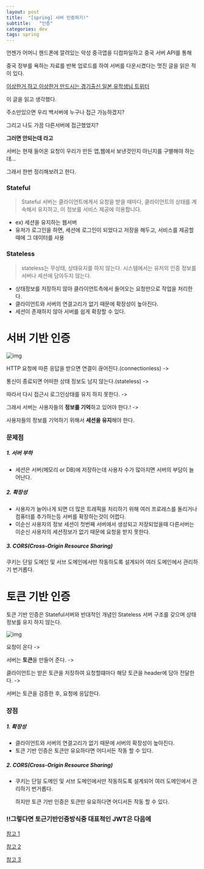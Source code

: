 ```yaml
---
layout: post
title:  "[spring] 서버 인증하기!"
subtitle:   "인증"
categories: dev
tags: spring
---
```




언젠가 어머니 핸드폰에 깔려있는 악성 중극앱을 디컴파일하고 중국 서버 API를 통해



중국 정부를 욕하는 자료를 반복 업로드를 하여 서버를 다운시켰다는 멋진 글을 읽은 적이 있다.


[이상한거 하고 이상한거 만드시는 경기출신 일본 유학생님 트위터](https://twitter.com/dhlrunner/status/1266401822618443778)


이 글을 읽고 생각했다.


주소만있으면 우리 백서버에 누구나 접근 가능하겠지?


그리고 나도 가끔 다른서버에 접근했었지? 

**그러면 안되는데 라고**

서버는 현재 들어온 요청이 우리가 만든 앱,웹에서 보낸것인지 아닌지를 구별해야 하는데...

그래서 한번 정리해보려고 한다.


### Stateful


> Stateful 서버는 클라이언트에게서 요청을 받을 때마다,
> 클라이언트의 상태를 계속해서 유지하고, 이 정보를 서비스 제공에 이용합니다.
- ex) 세션을 유지하는 웹서버
- 유저가 로그인을 하면, 세션에 로그인이 되었다고 저장을 해두고, 서비스를 제공할 때에 그 데이터를 사용


### Stateless
> stateless는 무상태, 상태유지를 하지 않는다.
> 시스템에서는 유저의 인증 정보를 서버나 세션에 담아두지 않는다.
- 상태정보를 저장하지 않아 클라이언트측에서 들어오는 요청만으로 작업을 처리한다.
- 클라이언트와 서버의 연결고리가 없기 때문에 확장성이 높아진다.
- 세션이 존재하지 않아 서버를 쉽게 확장할 수 있다.


# 서버 기반 인증

![img](https://chung10kr.github.io/assets/img/2021-01-23-1.PNG)


HTTP 요청에 따른 응답을 받으면 연결이 끊어진다.(connectionless) -> 


통신이 종료되면 어떠한 상태 정보도 남지 않는다.(stateless) ->


따라서 다시 접근시 로그인상태를 유지 하지 못한다. -> 


그래서 서버는 사용자들의 **정보를 기억**하고 있어야 한다.! -> 


사용자들의 정보를 기억하기 위해서 **세션을 유지**해야 한다.


### 문제점


##### 1. 서버 부하


- 세션은 서버(메모리 or DB)에 저장하는데 사용자 수가 많아지면 서버의 부담이 늘어난다.


##### 2. 확장성


- 사용자가 늘어나게 되면 더 많은 트래픽을 처리하기 위해 여러 프로레스를 돌리거나 컴퓨터를 추가하는등 서버를 확장하는것이 어렵다.
- 이순신 사용자의 정보 세션이 첫번째 서버에서 생성되고 저장되었을때 다른서버는 이순신 사용자의 세션정보가 없기 때문에 요청을 받지 못한다.


##### 3. CORS(Cross-Origin Resource Sharing)
쿠키는 단일 도메인 및 서브 도메인에서만 작동하도록 설계되어 여러 도메인에서 관리하기 번거롭다.



# 토큰 기반 인증

토큰 기반 인증은 Stateful서버와 반대적인 개념인 Stateless 서버 구조를 갖으며 상태정보를 유지 하지 않는다.


![img](https://chung10kr.github.io/assets/img/2021-01-23-1.PNG)



요청이 온다 -> 


서버는 **토큰**을 만들어 준다. -> 


클라이언트는 받은 토큰을 저장하여 요청할떄마다 해당 토큰을 header에 담아 전달한다. ->


서버는 토큰을 검증한 후, 요청에 응답한다.




### 장점


##### 1. 확장성
- 클라이언트와 서버의 연결고리가 없기 때문에 서버의 확장성이 높아진다.
- 토큰 기반 인증은 토큰만 유요하다면 어디서든 작동 할 수 있다.


##### 2. CORS(Cross-Origin Resource Sharing)
- 쿠키는 단일 도메인 및 서브 도메인에서만 작동하도록 설계되어 여러 도메인에서 관리하기 번거롭다.
  


  하지만 토큰 기반 인증은 토큰만 유요하다면 어디서든 작동 할 수 있다.




### !!그렇다면 토근기반인증방식중 대표적인 JWT은 다음에



[참고 1](https://mangkyu.tistory.com/55)


[참고 2](https://dooopark.tistory.com/6)


[참고 3](https://velog.io/@mokyoungg/JWT-%EC%84%9C%EB%B2%84%EA%B8%B0%EB%B0%98%EC%9D%B8%EC%A6%9D-vs-%ED%86%A0%ED%81%B0%EA%B8%B0%EB%B0%98%EC%9D%B8%EC%A6%9D)
